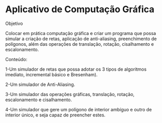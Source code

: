 # Aplicativo de Computação Gráfica
Objetivo

Colocar em prática computação gráfica e criar um programa que possa simular a criação de retas, aplicação de anti-aliasing, preenchimento de polígonos, além das operações de translação, rotação, cisalhamento e escalonamento.

Conteúdo:

1-Um simulador de retas que possa adotar os 3 tipos de algoritmos imediato, incremental básico e Bresenham).

2-Um simulador de Anti-Aliasing.

3-Um simulador das operações gráficas, translação, rotação, escalonamento e cisalhamento.

4-Um simulador que gere um polígono de interior ambíguo e outro de interior único, e seja capaz de preencher estes.


